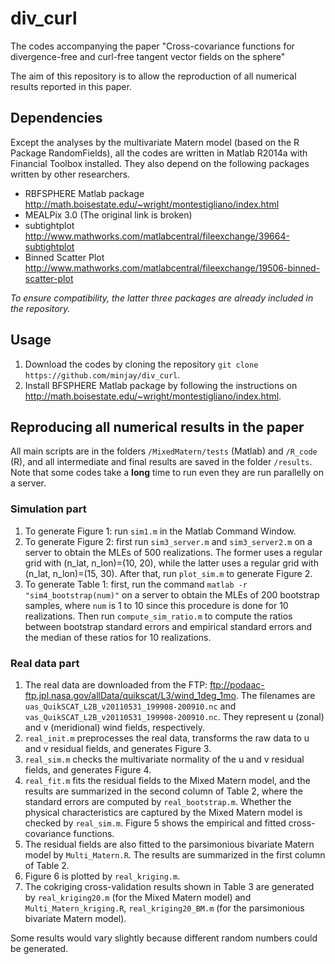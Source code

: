 # div_curl
The codes accompanying the paper "Cross-covariance functions for divergence-free and curl-free tangent vector fields on the sphere"

The aim of this repository is to allow the reproduction of all numerical results reported in this paper.

## Dependencies
Except the analyses by the multivariate Matern model (based on the R Package RandomFields), all the codes are written in Matlab R2014a with Financial Toolbox installed. They also depend on the following packages written by other researchers.

* RBFSPHERE Matlab package http://math.boisestate.edu/~wright/montestigliano/index.html
* MEALPix 3.0 (The original link is broken)
* subtightplot http://www.mathworks.com/matlabcentral/fileexchange/39664-subtightplot
* Binned Scatter Plot http://www.mathworks.com/matlabcentral/fileexchange/19506-binned-scatter-plot

*To ensure compatibility, the latter three packages are already included in the repository.*

## Usage
1. Download the codes by cloning the repository `git clone https://github.com/minjay/div_curl`.
2. Install BFSPHERE Matlab package by following the instructions on http://math.boisestate.edu/~wright/montestigliano/index.html.

## Reproducing all numerical results in the paper
All main scripts are in the folders `/MixedMatern/tests` (Matlab) and `/R_code` (R), and all intermediate and final results are saved in the folder `/results`. Note that some codes take a **long** time to run even they are run parallelly on a server.

### Simulation part
1. To generate Figure 1: run `sim1.m` in the Matlab Command Window.
2. To generate Figure 2: first run `sim3_server.m` and `sim3_server2.m` on a server to obtain the MLEs of 500 realizations. The former uses a regular grid with (n_lat, n_lon)=(10, 20), while the latter uses a regular grid with (n_lat, n_lon)=(15, 30). After that, run `plot_sim.m` to generate Figure 2.
3. To generate Table 1: first, run the command `matlab -r "sim4_bootstrap(num)"` on a server to obtain the MLEs of 200 bootstrap samples, where `num` is 1 to 10 since this procedure is done for 10 realizations. Then run `compute_sim_ratio.m` to compute the ratios between bootstrap standard errors and empirical standard errors and the median of these ratios for 10 realizations.

### Real data part
1. The real data are downloaded from the FTP: ftp://podaac-ftp.jpl.nasa.gov/allData/quikscat/L3/wind_1deg_1mo. The filenames are `uas_QuikSCAT_L2B_v20110531_199908-200910.nc` and `vas_QuikSCAT_L2B_v20110531_199908-200910.nc`. They represent u (zonal) and v (meridional) wind fields, respectively.
2. `real_init.m` preprocesses the real data, transforms the raw data to u and v residual fields, and generates Figure 3.
3. `real_sim.m` checks the multivariate normality of the u and v residual fields, and generates Figure 4.
4. `real_fit.m` fits the residual fields to the Mixed Matern model, and the results are summarized in the second column of Table 2, where the standard errors are computed by `real_bootstrap.m`. Whether the physical characteristics are captured by the Mixed Matern model is checked by `real_sim.m`. Figure 5 shows the empirical and fitted cross-covariance functions.
5. The residual fields are also fitted to the parsimonious bivariate Matern model by `Multi_Matern.R`. The results are summarized in the first column of Table 2.
6. Figure 6 is plotted by `real_kriging.m`.
7. The cokriging cross-validation results shown in Table 3 are generated by `real_kriging20.m` (for the Mixed Matern model) and `Multi_Matern_kriging.R`, `real_kriging20_BM.m` (for the parsimonious bivariate Matern model).

Some results would vary slightly because different random numbers could be generated.

